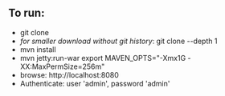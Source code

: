 To run:
-------
 * git clone <repository URL>
  * *for smaller download without git history*: git clone --depth 1 <repository URL>
 * mvn install
 * mvn jetty:run-war
export MAVEN_OPTS="-Xmx1G -XX:MaxPermSize=256m"
 * browse: http://localhost:8080
 * Authenticate: user 'admin', password 'admin'

